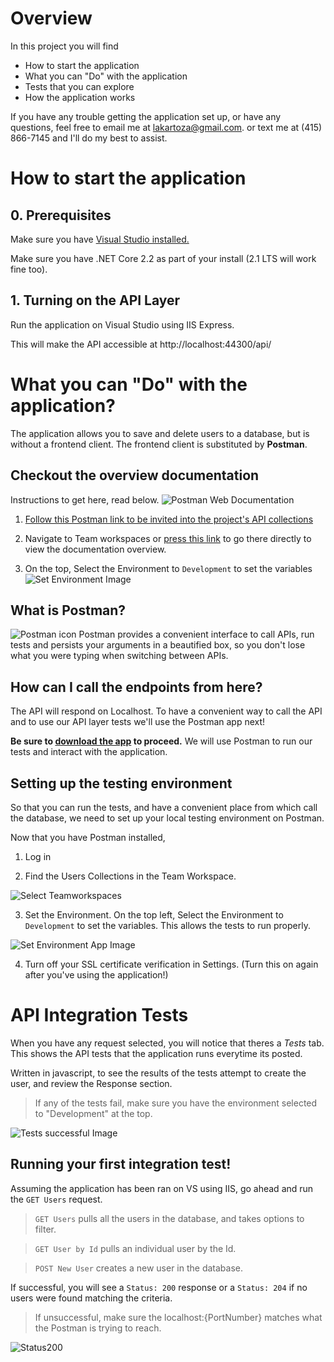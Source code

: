 # Overview

In this project you will find

* How to start the application
* What you can "Do" with the application
* Tests that you can explore
* How the application works

If you have any trouble getting the application set up, or have any questions, feel free to email me at [lakartoza@gmail.com](). or text me at (415) 866-7145 and I'll do my best to assist.

# How to start the application

## 0. Prerequisites

Make sure you have [Visual Studio installed.](https://visualstudio.microsoft.com/downloads/?utm_medium=microsoft&utm_source=docs.microsoft.com&utm_campaign=inline+link&utm_content=download+vs2019) 

Make sure you have .NET Core 2.2 as part of your install (2.1 LTS will work fine too).

## 1. Turning on the API Layer

Run the application on Visual Studio using IIS Express. 

This will make the API accessible at http://localhost:44300/api/


# What you can "Do" with the application?

The application allows you to save and delete users to a database, but is without a frontend client. The frontend client is substituted by **Postman**.

## Checkout the overview documentation

Instructions to get here, read below.
![Postman Web Documentation](https://i.imgur.com/YnOTOoy.png)

1. [Follow this Postman link to be invited into the project's API collections](https://app.getpostman.com/join-team?invite_code=4bb20642af835a89d5f6d32f6eca676b)

2. Navigate to Team workspaces or [press this link](https://speeding-crater-8783.postman.co/collections/8805870-79a315fb-9f53-45e7-913e-0b067c42ff88?version=latest&workspace=05213688-04f5-4973-86ee-91f2be3e7826) to go there directly to view the documentation overview.

3. On the top, Select the Environment to `Development` to set the variables
![Set Environment Image](https://i.imgur.com/XfVBowh.png)



## What is Postman? 
![Postman icon](https://assets.getpostman.com/common-share/postman-logo-horizontal-white.svg)
Postman provides a convenient interface to call APIs, run tests and persists your arguments in a beautified box, so you don't lose what you were typing when switching between APIs.

## How can I call the endpoints from here? 

The API will respond on Localhost. To have a convenient way to call the API and to use our API layer tests we'll use the Postman app next!

**Be sure to [download the app](https://www.getpostman.com/downloads/) to proceed.**
We will use Postman to run our tests and interact with the application.

## Setting up the testing environment

So that you can run the tests, and have a convenient place from which call the database, we need to set up your local testing environment on Postman.

Now that you have Postman installed,

1. Log in 

2. Find the Users Collections in the Team Workspace.

![Select Teamworkspaces](https://i.imgur.com/CejA60I.png)

3. Set the Environment. On the top left, Select the Environment to `Development` to set the variables. This allows the tests to run properly.

![Set Environment App Image](https://i.imgur.com/y3v2CuN.png)

4. Turn off your SSL certificate verification in Settings. (Turn this on again after you've using the application!)

# API Integration Tests

When you have any request selected, you will notice that theres a *Tests* tab. This shows the API tests that the application runs everytime its posted.

Written in javascript, to see the results of the tests attempt to create the user, and review the Response section.

> If any of the tests fail, make sure you have the environment selected to "Development" at the top.

![Tests successful Image](https://i.imgur.com/pxPxa7w.png)


## Running your first integration test!

Assuming the application has been ran on VS using IIS, go ahead and run the `GET Users` request. 

> `GET Users` pulls all the users in the database, and takes options to filter.

> `GET User by Id` pulls an individual user by the Id.

> `POST New User` creates a new user in the database.


If successful, you will see a `Status: 200` response or a `Status: 204` if no users were found matching the criteria.
> If unsuccessful, make sure the localhost:{PortNumber} matches what the Postman is trying to reach.

![Status200](https://i.imgur.com/vbSriuD.png)


